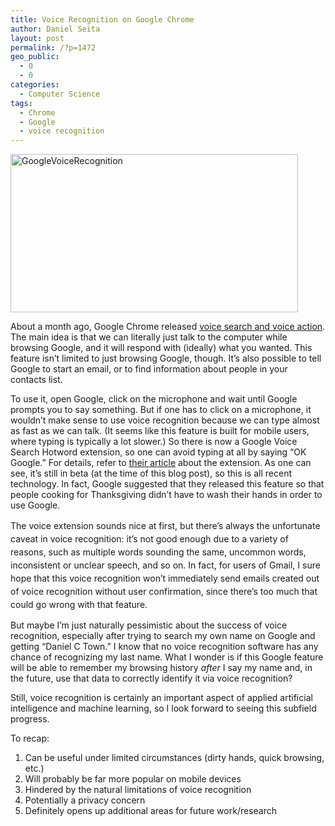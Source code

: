 ```yaml
---
title: Voice Recognition on Google Chrome
author: Daniel Seita
layout: post
permalink: /?p=1472
geo_public:
  - 0
  - 0
categories:
  - Computer Science
tags:
  - Chrome
  - Google
  - voice recognition
---
```

[<img class="aligncenter size-large wp-image-1476" alt="GoogleVoiceRecognition" src="http://www.seitad.com/wp-content/uploads/2013/12/googlevoicerecognition.png?w=460" width="460" height="253" />][1]

About a month ago, Google Chrome released [voice search and voice action][2]. The main idea is that we can literally just talk to the computer while browsing Google, and it will respond with (ideally) what you wanted. This feature isn&#8217;t limited to just browsing Google, though. It&#8217;s also possible to tell Google to start an email, or to find information about people in your contacts list.

To use it, open Google, click on the microphone and wait until Google prompts you to say something. But if one has to click on a microphone, it wouldn&#8217;t make sense to use voice recognition because we can type almost as fast as we can talk. (It seems like this feature is built for mobile users, where typing is typically a lot slower.) So there is now a Google Voice Search Hotword extension, so one can avoid typing at all by saying &#8220;OK Google.&#8221; For details, refer to [their article][3] about the extension. As one can see, it&#8217;s still in beta (at the time of this blog post), so this is all recent technology. In fact, Google suggested that they released this feature so that people cooking for Thanksgiving didn&#8217;t have to wash their hands in order to use Google.

<span style="line-height:1.5;">The voice extension sounds nice at first, but there&#8217;s always the unfortunate caveat in voice recognition: it&#8217;s not good enough due to a variety of reasons, such as multiple words sounding the same, uncommon words, inconsistent or unclear speech, and so on. In fact, for users of Gmail, I sure hope that this voice recognition won&#8217;t immediately send emails created out of voice recognition without user confirmation, since there&#8217;s too much that could go wrong with that feature.</span>

But maybe I&#8217;m just naturally pessimistic about the success of voice recognition, especially after trying to search my own name on Google and getting &#8220;Daniel C Town.&#8221; I know that no voice recognition software has any chance of recognizing my last name. What I wonder is if this Google feature will be able to remember my browsing history *after* I say my name and, in the future, use that data to correctly identify it via voice recognition?

Still, voice recognition is certainly an important aspect of applied artificial intelligence and machine learning, so I look forward to seeing this subfield progress.

To recap:

  1. Can be useful under limited circumstances (dirty hands, quick browsing, etc.)
  2. Will probably be far more popular on mobile devices
  3. Hindered by the natural limitations of voice recognition
  4. Potentially a privacy concern
  5. Definitely opens up additional areas for future work/research

 [1]: http://www.seitad.com/wp-content/uploads/2013/12/googlevoicerecognition.png
 [2]: https://support.google.com/chrome/answer/1331723?hl=en
 [3]: https://support.google.com/websearch/answer/3542118